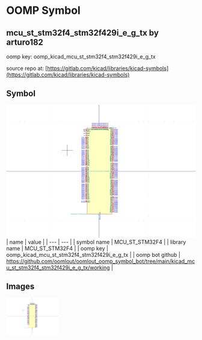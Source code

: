 # OOMP Symbol  
## mcu_st_stm32f4_stm32f429i_e_g_tx  by arturo182  
  
oomp key: oomp_kicad_mcu_st_stm32f4_stm32f429i_e_g_tx  
  
source repo at: [https://gitlab.com/kicad/libraries/kicad-symbols](https://gitlab.com/kicad/libraries/kicad-symbols)  
## Symbol  
  
[![working.png](working_600.png)](working.png)  
| name | value | 
| --- | --- | 
| symbol name | MCU_ST_STM32F4 | 
| library name | MCU_ST_STM32F4 | 
| oomp key | oomp_kicad_mcu_st_stm32f4_stm32f429i_e_g_tx | 
| oomp bot github | https://github.com/oomlout/oomlout_oomp_symbol_bot/tree/main/kicad_mcu_st_stm32f4_stm32f429i_e_g_tx/working | 
## Images  
  
[![working.png](working_140.png)](working.png)  

